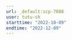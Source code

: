 ```yaml
---
url: _default:scp-7088
user: tutu-sh
starttime: "2022-10-09"
endtime: "2022-12-09"
---
```

<reserve />